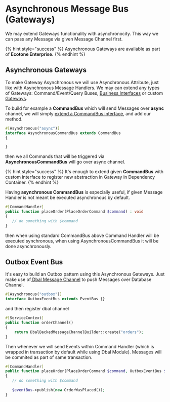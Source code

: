 # Asynchronous Message Bus (Gateways)

We may extend Gateways functionality with asynchronocity. This way we can pass any Message via given Message Channel first.

{% hint style="success" %}
Asynchronous Gateways are available as part of **Ecotone Enterprise.**
{% endhint %}

## Asynchronous Gateways

To make Gateway Asynchronous we will use Asynchronous Attribute, just like with Asynchronous Message Handlers. We may can extend any types of Gateways: Command/Event/Query Buses, [Business Interfaces](../command-handling/business-interface/) or custom [Gateways](../../messaging/messaging-concepts/messaging-gateway.md).

To build for example a **CommandBus** which will send Messages over **async** channel, we will simply [extend a CommandBus interface](../extending-messaging-middlewares/extending-message-buses-gateways.md), and add our method.

```php
#[Asynchronous("async")]
interface AsynchronousCommandBus extends CommandBus
{

}
```

then we all Commands that will be triggered via **AsynchronousCommandBus** will go over async channel.&#x20;

{% hint style="success" %}
It's enough to extend given **CommandBus** with custom interface to register new abstraction in  Gateway in Dependency Container.&#x20;
{% endhint %}

Having **asynchronous CommandBus** is especially useful, if given Message Handler is not meant be executed asynchronous by default.

```php
#[CommandHandler]
public function placeOrder(PlaceOrderCommand $command) : void
{
   // do something with $command
}
```

then when using standard CommandBus above Command Handler will be executed synchronous, when using AsynchronousCommandBus it will be done asynchronously.

## Outbox Event Bus

It's easy to build an Outbox pattern using this Asynchronous Gateways. Just make use of[ Dbal Message Channel](../../modules/dbal-support.md) to push Messages over Database Channel.&#x20;

```php
#[Asynchronous("outbox")]
interface OutboxEventBus extends EventBus {}
```

and then register dbal channel

```php
#[ServiceContext] 
public function orderChannel()
{
    return DbalBackedMessageChannelBuilder::create("orders");
}
```

Then whenever we will send Events within Command Handler (which is wrapped in transaction by default while using Dbal Module). Messages will be commited as part of same transaction.

```php
#[CommandHandler]
public function placeOrder(PlaceOrderCommand $command, OutboxEventBus $eventBus) : void
{
   // do something with $command
   
   $eventBus->publish(new OrderWasPlaced());
}
```
